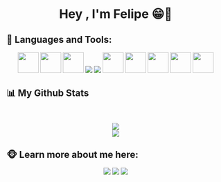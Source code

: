 <h1 align="center">Hey , I'm Felipe 😁👋</h1>

## 🤖 Languages and Tools:

<p align="center"> 
    <a href="#"><img src="https://img.icons8.com/color/48/000000/html-5.png" width="48px"/></a>
    <img src="https://img.icons8.com/color/48/000000/css3.png" width="48px"/>
    <img src="https://img.icons8.com/color/48/000000/tailwind_css.png" width="48px"/>
    <img src="https://img.icons8.com/color/48/000000/javascript.png"/>
    <img src="https://img.icons8.com/ios-filled/50/000000/php-logo.png"/>
    <img src="https://img.icons8.com/fluency/344/000000/laravel.png" width="48px"/>
    <img src="https://img.icons8.com/fluent/50/000000/mysql-logo.png" width="48px"/>
    <img src="https://img.icons8.com/color/48/000000/git.png" width="48px"/>
    <img src="https://img.icons8.com/color/512/java-coffee-cup-logo.png" width="48px"/>
    <img src="https://img.icons8.com/fluency/512/android-os.png" width="48px"/></p>
                                     
  
    
## 📊 My Github Stats

  <br/>
  <p align="center">
    <a href="#"><img src="https://github-readme-stats.vercel.app/api?username=DuarteJFelipe&show_icons=true&count_private=true&theme=dark&hide_border=true&bg_color=0D1117" /></a>
    <br/>
  <a href="#"><img src="https://github-readme-stats.vercel.app/api/top-langs/?username=DuarteJFelipe&langs_count=8&count_private=true&layout=compact&theme=dark&hide_border=true&bg_color=0D1117" /></a>


## 🐵 Learn more about me here:
<p align="center">
    <a href = "https://www.linkedin.com/in/felipe-duarte-b8bb3324a/" target="_blank"><img src="https://img.icons8.com/fluent/48/000000/linkedin.png"/></a>
    <a href = "https://twitter.com/DuarteJFelipe" target="_blank"><img src="https://img.icons8.com/fluent/48/000000/twitter.png"/></a>
    <a href = "https://www.instagram.com/duarte_jfelipe/" target="_blank"><img src="https://img.icons8.com/fluent/48/000000/instagram-new.png"/></a>
    <p>
